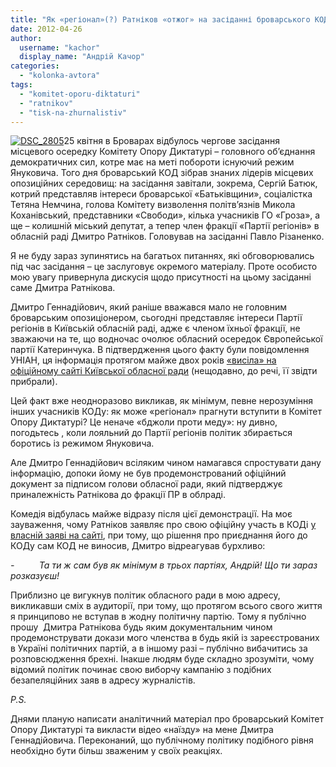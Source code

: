 ```yaml
---
title: "Як «регіонал»(?) Ратніков «отжог» на засіданні броварського КОДу"
date: 2012-04-26
author: 
  username: "kachor"
  display_name: "Андрій Качор"
categories: 
  - "kolonka-avtora"
tags: 
  - "komitet-oporu-diktaturi"
  - "ratnikov"
  - "tisk-na-zhurnalistiv"
---
```


[![](https://mpz.brovary.org/wp-content/uploads/2012/04/DSC_2805.jpg "DSC_2805")](https://mpz.brovary.org/wp-content/uploads/2012/04/DSC_2805.jpg)25 квітня в Броварах відбулось чергове засідання місцевого осередку Комітету Опору Диктатурі – головного об’єднання демократичних сил, котре має на меті побороти існуючий режим Януковича. Того дня броварський КОД зібрав знаних лідерів місцевих опозиційних середовищ: на засідання завітали, зокрема, Сергій Батюк, котрий представляв інтереси броварської «Батьківщини», соціалістка Тетяна Немчина, голова Комітету визволення політв’язнів Микола Коханівський, представники «Свободи», кілька учасників ГО «Гроза», а ще – колишній міський депутат, а тепер член фракції «Партії регіонів» в обласній раді Дмитро Ратніков. Головував на засіданні Павло Різаненко.

Я не буду зараз зупинятись на багатьох питаннях, які обговорювались під час засідання – це заслуговує окремого матеріалу. Проте особисто мою увагу привернула дискусія щодо присутності на цьому засіданні саме Дмитра Ратнікова.

Дмитро Геннадійович, який раніше вважався мало не головним броварським опозиціонером, сьогодні представляє інтереси Партії регіонів в Київській обласній раді, адже є членом їхньої фракції, не зважаючи на те, що водночас очолює обласний осередок Європейської партії Катеринчука. В підтвердження цього факту були повідомлення УНІАН, ця інформація протягом майже двох років [«висіла» на офіційному сайті Київської обласної ради](https://webcache.googleusercontent.com/search?q=cache:M-2qqxX1KLcJ:kor.gov.ua/node/301+&cd=3&hl=uk&ct=clnk&gl=ua) (нещодавно, до речі, її звідти прибрали).

Цей факт вже неодноразово викликав, як мінімум, певне нерозуміння інших учасників КОДу: як може «регіонал» прагнути вступити в Комітет Опору Диктатурі? Це неначе «бджоли проти меду»: ну дивно, погодьтесь , коли лояльний до Партії регіонів політик збирається боротись із режимом Януковича.

Але Дмитро Геннадійович всіляким чином намагався спростувати дану інформацію, допоки йому не був продемонстрований офіційний документ за підписом голови обласної ради, який підтверджує приналежність Ратнікова до фракції ПР в облраді.

Комедія відбулась майже відразу після цієї демонстрації. На моє зауваження, чому Ратніков заявляє про свою офіційну участь в КОДі [у власній заяві на сайті](https://ratnikov.com.ua/bodynews/380.htm), при тому, що рішення про приєднання його до КОДу сам КОД не виносив, Дмитро відреагував бурхливо:

_\-          Та ти ж сам був як мінімум в трьох партіях, Андрій! Що ти зараз розказуєш!_

Приблизно це вигукнув політик обласного ради в мою адресу, викликавши сміх в аудиторії, при тому, що протягом всього свого життя я принципово не вступав в жодну політичну партію. Тому я публічно прошу  Дмитра Ратнікова будь яким документальним чином продемонструвати докази мого членства в будь якій із зареєстрованих в Україні політичних партій, а в іншому разі – публічно вибачитись за розповсюдження брехні. Інакше людям буде складно зрозуміти, чому відомий політик починає свою виборчу кампанію з подібних безапеляційних заяв в адресу журналістів.

_P.S._

Днями планую написати аналітичний матеріал про броварський Комітет Опору Диктатурі та викласти відео «наїзду» на мене Дмитра Геннадійовича. Переконаний, що публічному політику подібного рівня необхідно бути більш зваженим у своїх реакціях.
